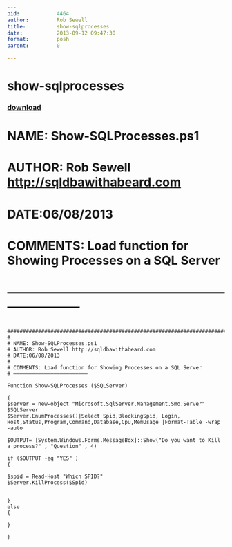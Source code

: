 ```yaml
---
pid:            4464
author:         Rob Sewell
title:          show-sqlprocesses
date:           2013-09-12 09:47:30
format:         posh
parent:         0

---
```


# show-sqlprocesses

### [download](//scripts/4464.ps1)

#
# NAME: Show-SQLProcesses.ps1
# AUTHOR: Rob Sewell http://sqldbawithabeard.com
# DATE:06/08/2013
#
# COMMENTS: Load function for Showing Processes on a SQL Server
# ————————————————————————

```posh
  #############################################################################################
#
# NAME: Show-SQLProcesses.ps1
# AUTHOR: Rob Sewell http://sqldbawithabeard.com
# DATE:06/08/2013
#
# COMMENTS: Load function for Showing Processes on a SQL Server
# ————————————————————————

Function Show-SQLProcesses ($SQLServer)

{
$server = new-object "Microsoft.SqlServer.Management.Smo.Server" $SQLServer
$Server.EnumProcesses()|Select Spid,BlockingSpid, Login, Host,Status,Program,Command,Database,Cpu,MemUsage |Format-Table -wrap -auto

$OUTPUT= [System.Windows.Forms.MessageBox]::Show("Do you want to Kill a process?" , "Question" , 4) 

if ($OUTPUT -eq "YES" ) 
{

$spid = Read-Host "Which SPID?"
$Server.KillProcess($Spid)


} 
else 
{ 

}

}
```
